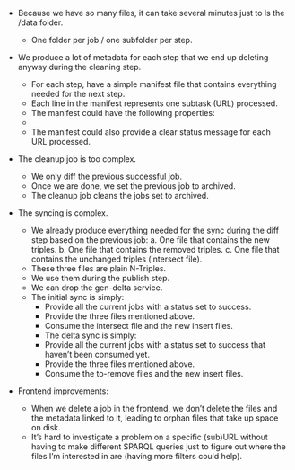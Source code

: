 - Because we have so many files, it can take several minutes just to ls the /data folder.

  - One folder per job / one subfolder per step.

- We produce a lot of metadata for each step that we end up deleting anyway during the cleaning step.

  - For each step, have a simple manifest file that contains everything needed for the next step.
  - Each line in the manifest represents one subtask (URL) processed.
  - The manifest could have the following properties:
  - <url-processed> <created-date> <modified-date> <status> <statusMessage> <outputFilePath>
  - The manifest could also provide a clear status message for each URL processed.

- The cleanup job is too complex.

  - We only diff the previous successful job.
  - Once we are done, we set the previous job to archived.
  - The cleanup job cleans the jobs set to archived.

- The syncing is complex.

  - We already produce everything needed for the sync during the diff step based on the previous job:
    a. One file that contains the new triples.
    b. One file that contains the removed triples.
    c. One file that contains the unchanged triples (intersect file).
  - These three files are plain N-Triples.
  - We use them during the publish step.
  - We can drop the gen-delta service.
  - The initial sync is simply:
    - Provide all the current jobs with a status set to success.
    - Provide the three files mentioned above.
    - Consume the intersect file and the new insert files.
    - The delta sync is simply:
    - Provide all the current jobs with a status set to success that haven’t been consumed yet.
    - Provide the three files mentioned above.
    - Consume the to-remove files and the new insert files.

- Frontend improvements:

  - When we delete a job in the frontend, we don’t delete the files and the metadata linked to it, leading to orphan files that take up space on disk.
  - It’s hard to investigate a problem on a specific (sub)URL without having to make different SPARQL queries just to figure out where the files I’m interested in are (having more filters could help).

